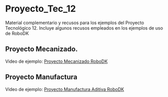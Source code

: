 # Proyecto_Tec_12

Material complementario y recusos para los ejemplos del Proyecto Tecnológico 12. Incluye algunos recusos empleados en los ejemplos de uso de RoboDK

## Proyecto Mecanizado.
Video de ejemplo: [Proyecto Mecanizado RoboDK](https://youtu.be/39pAHMdo0q4)


## Proyecto Manufactura 
Video de ejemplo: [Proyecto Manufactura Aditiva RoboDK](https://youtu.be/Ct7R9c86iUQ)
